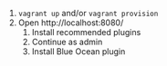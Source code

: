 1. `vagrant up` and/or `vagrant provision`
1. Open http://localhost:8080/
    1. Install recommended plugins
    1. Continue as admin
    1. Install Blue Ocean plugin
